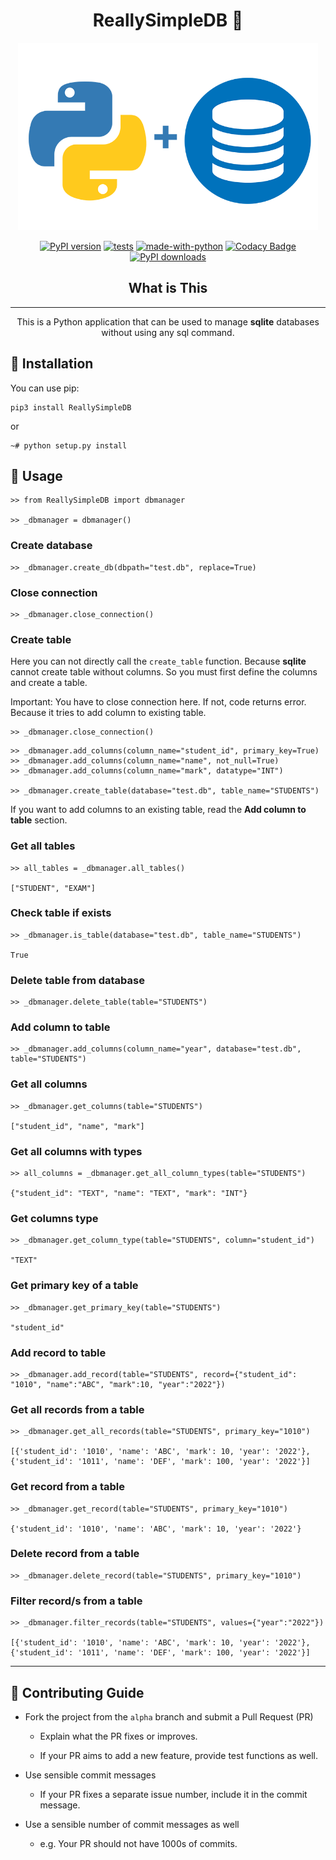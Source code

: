 <center><h1>
ReallySimpleDB 🧩
</h1>

<img src="assets/images/ReallySimpleDB.png" alt="Icon" height="300"> </img>

[![PyPI version](https://img.shields.io/pypi/v/ReallySimpleDB.svg?logo=pypi&logoColor=FFE873)](https://pypi.org/project/ReallySimpleDB/) [![tests](https://github.com/truethari/ReallySimpleDB/actions/workflows/tests.yml/badge.svg?branch=alpha)](https://github.com/truethari/ReallySimpleDB/actions/workflows/tests.yml) [![made-with-python](https://img.shields.io/badge/Made%20with-Python-1f425f.svg)](https://www.python.org/) [![Codacy Badge](https://app.codacy.com/project/badge/Grade/09b9e60691484c29b4cac87178b8aaae)](https://www.codacy.com/gh/truethari/ReallySimpleDB/dashboard?utm_source=github.com&utm_medium=referral&utm_content=truethari/ReallySimpleDB&utm_campaign=Badge_Grade) [![PyPI downloads](https://img.shields.io/pypi/dm/reallysimpledb.svg)](https://pypistats.org/packages/reallysimpledb)

## What is This

---

This is a Python application that can be used to manage **sqlite** databases without using any sql command.

</center>

## 🚀 Installation

You can use pip:

```console
pip3 install ReallySimpleDB
```

or

```console
~# python setup.py install
```

## 📗 Usage

```console
>> from ReallySimpleDB import dbmanager

>> _dbmanager = dbmanager()
```

### Create database

```console
>> _dbmanager.create_db(dbpath="test.db", replace=True)
```

### Close connection

```console
>> _dbmanager.close_connection()
```

### Create table

Here you can not directly call the `create_table` function. Because **sqlite** cannot create table without columns. So you must first define the columns and create a table.

Important: You have to close connection here. If not, code returns error. Because it tries to add column to existing table.

```console
>> _dbmanager.close_connection()
```

```console
>> _dbmanager.add_columns(column_name="student_id", primary_key=True)
>> _dbmanager.add_columns(column_name="name", not_null=True)
>> _dbmanager.add_columns(column_name="mark", datatype="INT")

>> _dbmanager.create_table(database="test.db", table_name="STUDENTS")
```

If you want to add columns to an existing table, read the **Add column to table** section.

### Get all tables

```console
>> all_tables = _dbmanager.all_tables()

["STUDENT", "EXAM"]
```

### Check table if exists

```console
>> _dbmanager.is_table(database="test.db", table_name="STUDENTS")

True
```

### Delete table from database

```console
>> _dbmanager.delete_table(table="STUDENTS")
```

### Add column to table

```console
>> _dbmanager.add_columns(column_name="year", database="test.db", table="STUDENTS")
```

### Get all columns

```console
>> _dbmanager.get_columns(table="STUDENTS")

["student_id", "name", "mark"]
```

### Get all columns with types

```console
>> all_columns = _dbmanager.get_all_column_types(table="STUDENTS")

{"student_id": "TEXT", "name": "TEXT", "mark": "INT"}
```

### Get columns type

```console
>> _dbmanager.get_column_type(table="STUDENTS", column="student_id")

"TEXT"
```

### Get primary key of a table

```console
>> _dbmanager.get_primary_key(table="STUDENTS")

"student_id"
```

### Add record to table

```console
>> _dbmanager.add_record(table="STUDENTS", record={"student_id": "1010", "name":"ABC", "mark":10, "year":"2022"})
```

### Get all records from a table

```console
>> _dbmanager.get_all_records(table="STUDENTS", primary_key="1010")

[{'student_id': '1010', 'name': 'ABC', 'mark': 10, 'year': '2022'}, {'student_id': '1011', 'name': 'DEF', 'mark': 100, 'year': '2022'}]
```

### Get record from a table

```console
>> _dbmanager.get_record(table="STUDENTS", primary_key="1010")

{'student_id': '1010', 'name': 'ABC', 'mark': 10, 'year': '2022'}
```

### Delete record from a table

```console
>> _dbmanager.delete_record(table="STUDENTS", primary_key="1010")
```

### Filter record/s from a table

```console
>> _dbmanager.filter_records(table="STUDENTS", values={"year":"2022"})

[{'student_id': '1010', 'name': 'ABC', 'mark': 10, 'year': '2022'}, {'student_id': '1011', 'name': 'DEF', 'mark': 100, 'year': '2022'}]
```

---

## 🌱 Contributing Guide

- Fork the project from the `alpha` branch and submit a Pull Request (PR)

  - Explain what the PR fixes or improves.

  - If your PR aims to add a new feature, provide test functions as well.

- Use sensible commit messages

  - If your PR fixes a separate issue number, include it in the commit message.

- Use a sensible number of commit messages as well

  - e.g. Your PR should not have 1000s of commits.
